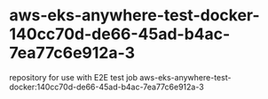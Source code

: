 # aws-eks-anywhere-test-docker-140cc70d-de66-45ad-b4ac-7ea77c6e912a-3
repository for use with E2E test job aws-eks-anywhere-test-docker:140cc70d-de66-45ad-b4ac-7ea77c6e912a-3
